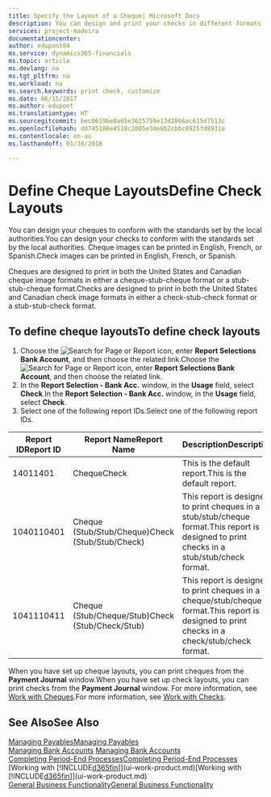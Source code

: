 ```yaml
---
title: Specify the Layout of a Cheque| Microsoft Docs
description: You can design and print your checks in different formats to conform with standards.
services: project-madeira
documentationcenter: 
author: edupont04
ms.service: dynamics365-financials
ms.topic: article
ms.devlang: na
ms.tgt_pltfrm: na
ms.workload: na
ms.search.keywords: print check, customize
ms.date: 06/15/2017
ms.author: edupont
ms.translationtype: HT
ms.sourcegitcommit: bec0619be0a65e3625759e13d2866ac615d7513c
ms.openlocfilehash: dd745186e4518c2005e34e6b2cbbc8925fd8931e
ms.contentlocale: en-au
ms.lasthandoff: 01/30/2018

---
```

# <a name="define-check-layouts"></a><span data-ttu-id="650df-103">Define Cheque Layouts</span><span class="sxs-lookup"><span data-stu-id="650df-103">Define Check Layouts</span></span>
<span data-ttu-id="650df-104">You can design your cheques to conform with the standards set by the local authorities.</span><span class="sxs-lookup"><span data-stu-id="650df-104">You can design your checks to conform with the standards set by the local authorities.</span></span> <span data-ttu-id="650df-105">Cheque images can be printed in English, French, or Spanish.</span><span class="sxs-lookup"><span data-stu-id="650df-105">Check images can be printed in English, French, or Spanish.</span></span>

<span data-ttu-id="650df-106">Cheques are designed to print in both the United States and Canadian cheque image formats in either a cheque-stub-cheque format or a stub-stub-cheque format.</span><span class="sxs-lookup"><span data-stu-id="650df-106">Checks are designed to print in both the United States and Canadian check image formats in either a check-stub-check format or a stub-stub-check format.</span></span>

## <a name="to-define-check-layouts"></a><span data-ttu-id="650df-107">To define cheque layouts</span><span class="sxs-lookup"><span data-stu-id="650df-107">To define check layouts</span></span>
1. <span data-ttu-id="650df-108">Choose the ![Search for Page or Report](media/ui-search/search_small.png "Search for Page or Report icon") icon, enter **Report Selections Bank Account**, and then choose the related link.</span><span class="sxs-lookup"><span data-stu-id="650df-108">Choose the ![Search for Page or Report](media/ui-search/search_small.png "Search for Page or Report icon") icon, enter **Report Selections Bank Account**, and then choose the related link.</span></span>
2. <span data-ttu-id="650df-109">In the **Report Selection - Bank Acc.** window, in the **Usage** field, select **Check**.</span><span class="sxs-lookup"><span data-stu-id="650df-109">In the **Report Selection - Bank Acc.** window, in the **Usage** field, select **Check**.</span></span>
3. <span data-ttu-id="650df-110">Select one of the following report IDs.</span><span class="sxs-lookup"><span data-stu-id="650df-110">Select one of the following report IDs.</span></span>

| <span data-ttu-id="650df-111">Report ID</span><span class="sxs-lookup"><span data-stu-id="650df-111">Report ID</span></span> | <span data-ttu-id="650df-112">Report Name</span><span class="sxs-lookup"><span data-stu-id="650df-112">Report Name</span></span> | <span data-ttu-id="650df-113">Description</span><span class="sxs-lookup"><span data-stu-id="650df-113">Description</span></span> |
| --- | --- | --- |
| <span data-ttu-id="650df-114">1401</span><span class="sxs-lookup"><span data-stu-id="650df-114">1401</span></span> |<span data-ttu-id="650df-115">Cheque</span><span class="sxs-lookup"><span data-stu-id="650df-115">Check</span></span> |<span data-ttu-id="650df-116">This is the default report.</span><span class="sxs-lookup"><span data-stu-id="650df-116">This is the default report.</span></span> |
| <span data-ttu-id="650df-117">10401</span><span class="sxs-lookup"><span data-stu-id="650df-117">10401</span></span> |<span data-ttu-id="650df-118">Cheque (Stub/Stub/Cheque)</span><span class="sxs-lookup"><span data-stu-id="650df-118">Check (Stub/Stub/Check)</span></span> |<span data-ttu-id="650df-119">This report is designed to print cheques in a stub/stub/cheque format.</span><span class="sxs-lookup"><span data-stu-id="650df-119">This report is designed to print checks in a stub/stub/check format.</span></span> |
| <span data-ttu-id="650df-120">10411</span><span class="sxs-lookup"><span data-stu-id="650df-120">10411</span></span> |<span data-ttu-id="650df-121">Cheque (Stub/Cheque/Stub)</span><span class="sxs-lookup"><span data-stu-id="650df-121">Check (Stub/Check/Stub)</span></span> |<span data-ttu-id="650df-122">This report is designed to print cheques in a cheque/stub/cheque format.</span><span class="sxs-lookup"><span data-stu-id="650df-122">This report is designed to print checks in a check/stub/check format.</span></span> |

<span data-ttu-id="650df-123">When you have set up cheque layouts, you can print cheques from the **Payment Journal** window.</span><span class="sxs-lookup"><span data-stu-id="650df-123">When you have set up check layouts, you can print checks from the **Payment Journal** window.</span></span> <span data-ttu-id="650df-124">For more information, see [Work with Cheques](payables-how-work-checks.md).</span><span class="sxs-lookup"><span data-stu-id="650df-124">For more information, see [Work with Checks](payables-how-work-checks.md).</span></span>

## <a name="see-also"></a><span data-ttu-id="650df-125">See Also</span><span class="sxs-lookup"><span data-stu-id="650df-125">See Also</span></span>
[<span data-ttu-id="650df-126">Managing Payables</span><span class="sxs-lookup"><span data-stu-id="650df-126">Managing Payables</span></span>](payables-manage-payables.md)  
<span data-ttu-id="650df-127">[Managing Bank Accounts](bank-manage-bank-accounts.md) </span><span class="sxs-lookup"><span data-stu-id="650df-127">[Managing Bank Accounts](bank-manage-bank-accounts.md) </span></span>  
[<span data-ttu-id="650df-128">Completing Period-End Processes</span><span class="sxs-lookup"><span data-stu-id="650df-128">Completing Period-End Processes</span></span>](year-how-complete-period-end-processes.md)  
<span data-ttu-id="650df-129">[Working with [!INCLUDE[d365fin](includes/d365fin_md.md)]](ui-work-product.md)</span><span class="sxs-lookup"><span data-stu-id="650df-129">[Working with [!INCLUDE[d365fin](includes/d365fin_md.md)]](ui-work-product.md)</span></span>  
[<span data-ttu-id="650df-130">General Business Functionality</span><span class="sxs-lookup"><span data-stu-id="650df-130">General Business Functionality</span></span>](ui-across-business-areas.md)

